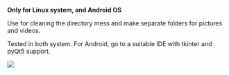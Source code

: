 **Only for Linux system, and Android OS**

Use for cleaning the directory mess and make separate folders for pictures and videos.

Tested in both system. 
For Android, go to a suitable IDE with tkinter and pyQt5 support.


[![](https://img.shields.io/badge/Testing-on-linux(Video)-blue.svg)](https://youtu.be/ut8kVLq9iUw)
